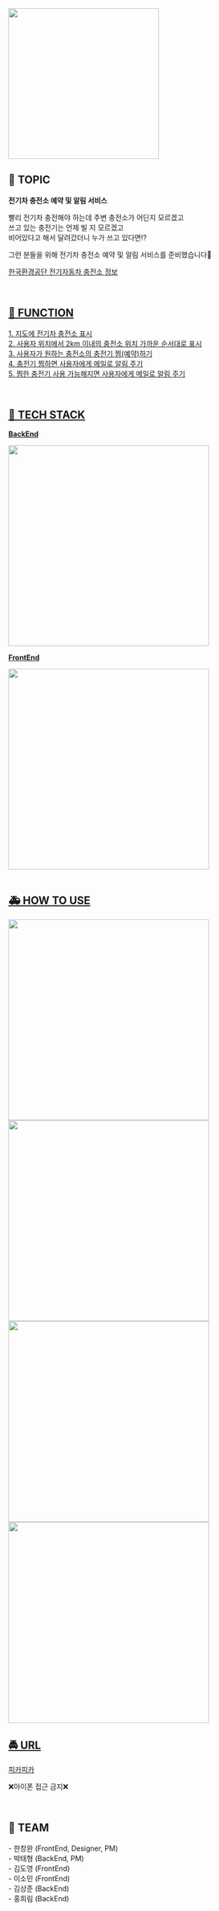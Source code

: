 <img src="https://user-images.githubusercontent.com/26401281/118200427-fb0a2080-b48f-11eb-80cf-242fadc9e686.png" width=300>

## 🚗 TOPIC
<p><b>전기차 충전소 예약 및 알림 서비스</b></p>
<p>빨리 전기차 충전해야 하는데 주변 충전소가 어딘지 모르겠고<br>
    쓰고 있는 충전기는 언제 빌 지 모르겠고<br>
    비어있다고 해서 달려갔더니 누가 쓰고 있다면⁉️<br></p>
<p>그런 분들을 위해 전기차 충전소 예약 및 알림 서비스를 준비했습니다🥰</p>
<a href="https://data.go.kr/data/15076352/openapi.do">한국환경공단 전기자동차 충전소 정보<br></p>
<br>

## 🚎 FUNCTION
<p>1. 지도에 전기차 충전소 표시<br>
    2. 사용자 위치에서 2km 이내의 충전소 위치 가까운 순서대로 표시<br> 
    3. 사용자가 원하는 충전소의 충전기 찜(예약)하기<br>
    4. 충전기 찜하면 사용자에게 메일로 알림 주기<br>
    5. 찜한 충전기 사용 가능해지면 사용자에게 메일로 알림 주기<br></p>
 <br>
 
## 🚚 TECH STACK
<p><b>BackEnd</b></p>
<img src="https://user-images.githubusercontent.com/26401281/118202971-03fdf080-b496-11eb-915e-3a17c836e31d.png" width=400>
<p><b>FrontEnd</b></p>
<img src="https://user-images.githubusercontent.com/26401281/118202990-11b37600-b496-11eb-80ff-295a3859718b.png" width=400>
<br><br>

## 🚑 HOW TO USE
<div>
    <img src="https://user-images.githubusercontent.com/26401281/118204291-debeb180-b498-11eb-9d7a-8c37a3b06686.png" width=400>
    <img src="https://user-images.githubusercontent.com/26401281/118204295-e2523880-b498-11eb-864f-c48b9ecb6dd2.png" width=400>
    <img src="https://user-images.githubusercontent.com/26401281/118204300-e5e5bf80-b498-11eb-98eb-09a9aee4cd24.png" width=400>
    <img src="https://user-images.githubusercontent.com/26401281/118204297-e4b49280-b498-11eb-80e2-7aa2690b8f53.png" width=400>

## 🚔 URL
<a href="https://frontend-qkasj.run.goorm.io">피카피카</a>
<p>❌아이폰 접근 금지❌</p>
<br>

##  🛴 TEAM
<p>
- 한창완 (FrontEnd, Designer, PM)<br>
- 박태형 (BackEnd, PM)<br>
- 김도영 (FrontEnd)<br>
- 이소민 (FrontEnd)<br>
- 김상준 (BackEnd)<br>
- 홍희림 (BackEnd)<br>
</p>
